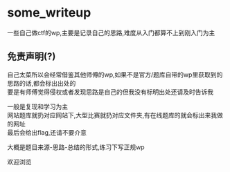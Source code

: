 # some_writeup

一些自己做ctf的wp,主要是记录自己的思路,难度从入门都算不上到刚入门为主

## 免责声明(?)

自己太菜所以会经常借鉴其他师傅的wp,如果不是官方/题库自带的wp里获取到的思路的话,都会标出出处的  
要是有师傅觉得侵权或者发现思路是自己的但我没有标明出处还请及时告诉我  

一般是复现和学习为主  
网站题库就扔对应网站下,大型比赛就扔对应文件夹,有在线题库的就会标出来我做的网址  
最后会给出flag,还请不要介意

大概是题目来源-思路-总结的形式,练习下写正规wp

欢迎浏览